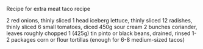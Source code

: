Recipe for extra meat taco recipe

2 red onions, thinly sliced
1 head iceberg lettuce, thinly sliced
12 radishes, thinly sliced
6 small tomatoes, diced
450g sour cream
2 bunches coriander, leaves roughly chopped
1 (425g) tin pinto or black beans, drained, rinsed
1-2 packages corn or flour tortillas (enough for 6-8 medium-sized tacos)